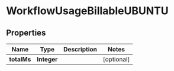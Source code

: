 

# WorkflowUsageBillableUBUNTU


## Properties

| Name | Type | Description | Notes |
|------------ | ------------- | ------------- | -------------|
|**totalMs** | **Integer** |  |  [optional] |



